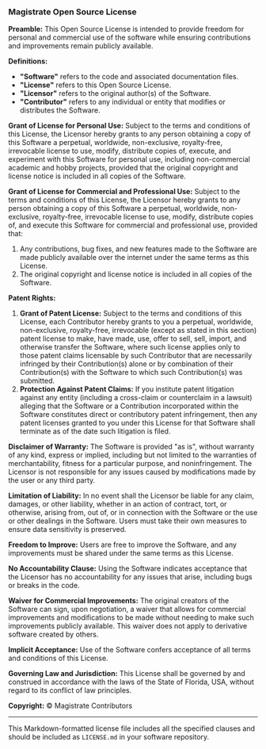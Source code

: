 ### Magistrate Open Source License

**Preamble:**
This Open Source License is intended to provide freedom for personal and commercial use of the software while ensuring contributions and improvements remain publicly available.

**Definitions:**
- **"Software"** refers to the code and associated documentation files.
- **"License"** refers to this Open Source License.
- **"Licensor"** refers to the original author(s) of the Software.
- **"Contributor"** refers to any individual or entity that modifies or distributes the Software.

**Grant of License for Personal Use:**
Subject to the terms and conditions of this License, the Licensor hereby grants to any person obtaining a copy of this Software a perpetual, worldwide, non-exclusive, royalty-free, irrevocable license to use, modify, distribute copies of, execute, and experiment with this Software for personal use, including non-commercial academic and hobby projects, provided that the original copyright and license notice is included in all copies of the Software.

**Grant of License for Commercial and Professional Use:**
Subject to the terms and conditions of this License, the Licensor hereby grants to any person obtaining a copy of this Software a perpetual, worldwide, non-exclusive, royalty-free, irrevocable license to use, modify, distribute copies of, and execute this Software for commercial and professional use, provided that:
1. Any contributions, bug fixes, and new features made to the Software are made publicly available over the internet under the same terms as this License.
2. The original copyright and license notice is included in all copies of the Software.

**Patent Rights:**
1. **Grant of Patent License:** Subject to the terms and conditions of this License, each Contributor hereby grants to you a perpetual, worldwide, non-exclusive, royalty-free, irrevocable (except as stated in this section) patent license to make, have made, use, offer to sell, sell, import, and otherwise transfer the Software, where such license applies only to those patent claims licensable by such Contributor that are necessarily infringed by their Contribution(s) alone or by combination of their Contribution(s) with the Software to which such Contribution(s) was submitted.
2. **Protection Against Patent Claims:** If you institute patent litigation against any entity (including a cross-claim or counterclaim in a lawsuit) alleging that the Software or a Contribution incorporated within the Software constitutes direct or contributory patent infringement, then any patent licenses granted to you under this License for that Software shall terminate as of the date such litigation is filed.

**Disclaimer of Warranty:**
The Software is provided "as is", without warranty of any kind, express or implied, including but not limited to the warranties of merchantability, fitness for a particular purpose, and noninfringement. The Licensor is not responsible for any issues caused by modifications made by the user or any third party.

**Limitation of Liability:**
In no event shall the Licensor be liable for any claim, damages, or other liability, whether in an action of contract, tort, or otherwise, arising from, out of, or in connection with the Software or the use or other dealings in the Software. Users must take their own measures to ensure data sensitivity is preserved.

**Freedom to Improve:**
Users are free to improve the Software, and any improvements must be shared under the same terms as this License.

**No Accountability Clause:**
Using the Software indicates acceptance that the Licensor has no accountability for any issues that arise, including bugs or breaks in the code.

**Waiver for Commercial Improvements:**
The original creators of the Software can sign, upon negotiation, a waiver that allows for commercial improvements and modifications to be made without needing to make such improvements publicly available. This waiver does not apply to derivative software created by others.

**Implicit Acceptance:**
Use of the Software confers acceptance of all terms and conditions of this License.

**Governing Law and Jurisdiction:**
This License shall be governed by and construed in accordance with the laws of the State of Florida, USA, without regard to its conflict of law principles.

**Copyright:**
© Magistrate Contributors

---

This Markdown-formatted license file includes all the specified clauses and should be included as `LICENSE.md` in your software repository.
